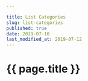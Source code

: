 ```yaml
---

title: List Categories
slug: list-categories
published: true
date: 2019-07-10
last_modified_at: 2019-07-12
---
```


# {{ page.title }}
